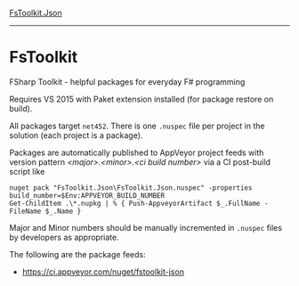 [FsToolkit.Json](https://github.com/relayfoods/FsToolkit/tree/master/FsToolkit.Json)

---

# FsToolkit
FSharp Toolkit - helpful packages for everyday F# programming

Requires VS 2015 with Paket extension installed (for package restore on build).

All packages target `net452`. There is one `.nuspec` file per project in the solution (each project is a package).

Packages are automatically published to AppVeyor project feeds with version pattern _&lt;major>.&lt;minor>.&lt;ci build number>_ via a CI post-build script like

    nuget pack "FsToolkit.Json\FsToolkit.Json.nuspec" -properties build_number=$Env:APPVEYOR_BUILD_NUMBER
    Get-ChildItem .\*.nupkg | % { Push-AppveyorArtifact $_.FullName -FileName $_.Name }

Major and Minor numbers should be manually incremented in `.nuspec` files by developers as appropriate.

The following are the package feeds:
  - https://ci.appveyor.com/nuget/fstoolkit-json
